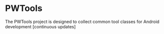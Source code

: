# PWTools
The PWTools project is designed to collect common tool classes for Android development [continuous updates]
